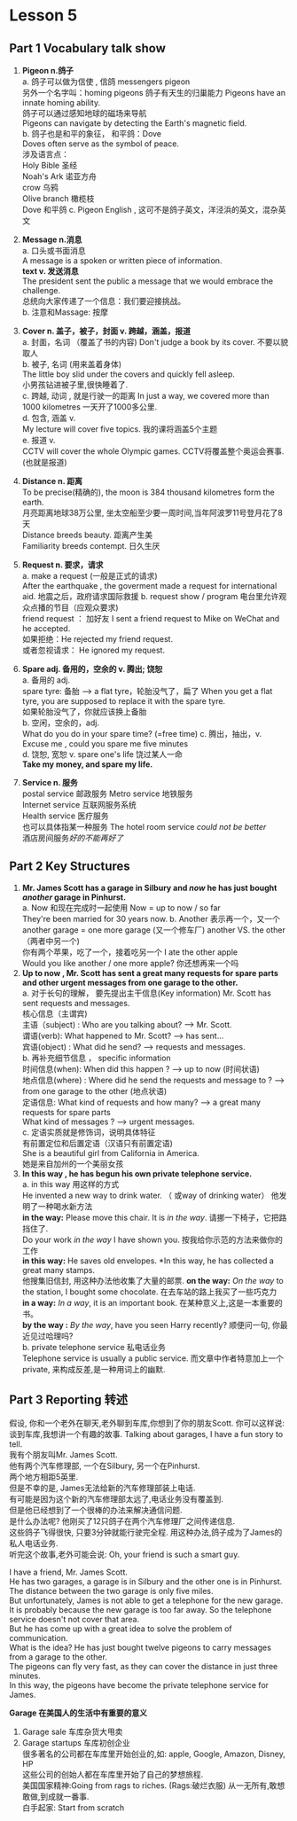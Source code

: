# Lesson 5

## Part 1  Vocabulary talk show

1. **Pigeon n.鸽子**  
   a. 鸽子可以做为信使 , 信鸽 messengers pigeon   
        另外一个名字叫：homing pigeons  鸽子有天生的归巢能力 Pigeons have an innate homing ability.  
        鸽子可以通过感知地球的磁场来导航    
        Pigeons can navigate by detecting the Earth's magnetic field.  
    b. 鸽子也是和平的象征， 和平鸽：Dove  
        Doves often serve as the symbol of peace.  
        涉及语言点：  
        Holy Bible  圣经  
        Noah's Ark  诺亚方舟  
        crow 乌鸦  
        Olive branch 橄榄枝  
        Dove  和平鸽
     c. Pigeon English , 这可不是鸽子英文，洋泾浜的英文，混杂英文
2. **Message n.消息**  
      a. 口头或书面消息   
             A message is a spoken or written piece of information.  
             **text v.  发送消息**  
             The president sent the public a message that we would embrace the challenge.  
             总统向大家传递了一个信息：我们要迎接挑战。  
     b. 注意和Massage:  按摩

3. **Cover n. 盖子，被子，封面  v. 跨越，涵盖，报道**  
      a. 封面，名词 （覆盖了书的内容)
            Don't judge a book by its cover.  不要以貌取人  
      b. 被子, 名词 (用来盖着身体)  
            The little boy slid under the covers and quickly fell asleep.  
            小男孩钻进被子里,很快睡着了.  
      c.  跨越, 动词 , 就是行驶一的距离 
           In just a way, we covered more than 1000 kilometres 一天开了1000多公里.  
      d. 包含, 涵盖  v.  
           My lecture will cover five topics. 我的课将涵盖5个主题  
      e. 报道 v.  
           CCTV will cover the whole Olympic games. CCTV将覆盖整个奥运会赛事.(也就是报道)  

4. **Distance n. 距离**  
         To be precise(精确的), the moon is 384 thousand kilometres form the earth.  
         月亮距离地球38万公里, 坐太空船至少要一周时间,当年阿波罗11号登月花了8天  
         Distance breeds beauty.   距离产生美  
         Familiarity breeds contempt. 日久生厌  
5. **Request n. 要求，请求**  
       a. make a request (一般是正式的请求)  
             After the earthquake , the goverment made a request for international aid.  地震之后，政府请求国际救援
        b.  request show / program 电台里允许观众点播的节目（应观众要求)  
             friend request ： 加好友
             I sent a friend request to Mike on WeChat and he accepted.  
             如果拒绝：He rejected my friend request.   
             或者忽视请求： He ignored my request.

6. **Spare adj. 备用的，空余的  v. 腾出; 饶恕**   
        a. 备用的 adj.  
              spare tyre: 备胎  --> a flat tyre，轮胎没气了，扁了
              When you get a flat tyre, you are supposed to replace it with the spare tyre.  
              如果轮胎没气了，你就应该换上备胎  
        b.  空闲，空余的，adj.    
            What do you do in your spare time? (=free time)
        c.  腾出，抽出，v.  
             Excuse me , could you spare me five minutes  
        d.  饶恕, 宽恕  v.    spare one's life 饶过某人一命  
              **Take my money, and spare my life.**

7. **Service n. 服务**  
       postal service   邮政服务
       Metro service 地铁服务  
       Internet service  互联网服务系统  
       Health service 医疗服务  
       也可以具体指某一种服务
       The hotel room service *could not be better*  
       酒店房间服务*好的不能再好了*

## Part 2  Key Structures

  1.  **Mr. James Scott has a garage in Silbury and *now* he has just bought *another* garage in Pinhurst.**  
     a. Now  和现在完成时一起使用 Now = up to now / so far  
           They're been married for 30 years now.
      b.  Another 表示再一个，又一个  
             another garage = one more garage (又一个修车厂)
             another   VS. the other （两者中另一个)  
             你有两个苹果，吃了一个，接着吃另一个
             I ate the other  apple   
             Would you like another / one more apple? 你还想再来一个吗  
  2. **Up to now , Mr. Scott has sent a great many requests for spare parts and other urgent messages from one garage to the other.**   
       a.  对于长句的理解， 要先提出主干信息(Key information)
            Mr. Scott has sent requests and messages.  
            核心信息（主谓宾)  
            主语（subject) : Who are you talking about? --> Mr. Scott.  
            谓语(verb): What happened to Mr. Scott? -->  has sent...  
            宾语(object) :  What did he send? --> requests and messages.  
      b.   再补充细节信息 ， specific information  
            时间信息(when): When did this happen ? --> up to now (时间状语)  
            地点信息(where) : Where did he send the requests and message to ? --> from one garage to the other (地点状语)  
            定语信息: What kind of requests and how many? --> a great many requests for spare parts   
            What kind of messages ? --> urgent messages.  
      c. 定语实质就是修饰词，说明具体特征  
           有前置定位和后置定语（汉语只有前置定语)  
           She is a beautiful girl from California in America.  
           她是来自加州的一个美丽女孩
3. **In this way , he has begun his own private telephone service.**   
         a.  in this way 用这样的方式  
         He invented a new way to drink water. （  或way of drinking water）  他发明了一种喝水新方法  
         **in the way:** Please move this chair. It is *in the way*. 请挪一下椅子，它把路挡住了.  
               Do your work *in the way* I have shown you. 按我给你示范的方法来做你的工作  
           **in this way:** He saves old envelopes. *In this way, he has collected a great many stamps.  
           他搜集旧信封, 用这种办法他收集了大量的邮票.
         **on the way:**  *On the way* to the station, I bought some chocolate. 在去车站的路上我买了一些巧克力  
         **in a way:**    *In a way*, it is an important book. 在某种意义上,这是一本重要的书。  
         **by the way :** *By the way*, have you seen Harry recently? 顺便问一句, 你最近见过哈理吗?  
      b. private telephone service 私电话业务  
            Telephone service is usually a public service.  而文章中作者特意加上一个private, 来构成反差,是一种用词上的幽默. 
## Part 3 Reporting 转述
假设, 你和一个老外在聊天,老外聊到车库,你想到了你的朋友Scott. 你可以这样说:  
谈到车库,我想讲一个有趣的故事.  Talking about garages, I have a fun story to tell.   
我有个朋友叫Mr. James Scott.  
他有两个汽车修理部, 一个在Silbury, 另一个在Pinhurst.  
两个地方相距5英里.  
但是不幸的是, James无法给新的汽车修理部装上电话.  
有可能是因为这个新的汽车修理部太远了,电话业务没有覆盖到.  
但是他已经想到了一个很棒的办法来解决通信问题.  
是什么办法呢? 他刚买了12只鸽子在两个汽车修理厂之间传递信息.  
这些鸽子飞得很快, 只要3分钟就能行驶完全程. 
用这种办法,鸽子成为了James的私人电话业务.  
听完这个故事,老外可能会说: Oh, your friend is such a smart guy.  

I have a friend, Mr. James Scott.  
He has two garages, a garage is in Silbury and the other one is in Pinhurst.
The distance between the two garage is only five miles.  
But unfortunately, James is  not able to get  a telephone for the new garage.  
It is probably because the new garage is too far away. So the telephone service doesn't not cover that area.   
But he has come up with a great idea to solve the problem of communication.  
What  is the idea?  He has just bought twelve pigeons  to carry messages   from a garage to the other.  
The pigeons can fly very fast, as they can  cover the distance in just three minutes.  
In this way,  the pigeons  have become the  private telephone service for James.  

**Garage 在美国人的生活中有重要的意义**
1. Garage sale  车库杂货大甩卖  
2. Garage startups 车库初创企业  
很多著名的公司都在车库里开始创业的,如:  apple, Google, Amazon, Disney, HP  
这些公司的创始人都在车库里开始了自己的梦想旅程.  
美国国家精神:Going from rags to riches.  (Rags:破烂衣服)  从一无所有,敢想敢做,到成就一番事.  
白手起家:  Start from scratch  
